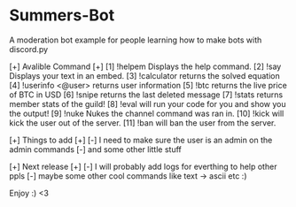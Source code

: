 # Summers-Bot
A moderation bot example for people learning how to make bots with discord.py

[+] Avalible Command [+]
[1] !helpem Displays the help command.
[2] !say Displays your text in an embed.
[3] !calculator <operation> <equation> returns the solved equation
[4] !userinfo <@user> returns user information
[5] !btc returns the live price of BTC in USD
[6] !snipe returns the last deleted message
[7] !stats returns member stats of the guild!
[8] !eval <python code> will run your code for you and show you the output!
[9] !nuke Nukes the channel command was ran in.
[10] !kick <user> <reason> will kick the user out of the server.
[11] !ban <user> <reason> will ban the user from the server.

[+] Things to add [+]
[-] I need to make sure the user is an admin on the admin commands 
[-] and some other little stuff

[+] Next release [+]
[-] I will probably add logs for everthing to help other ppls 
[-] maybe some other cool commands like text -> ascii etc :)

Enjoy :) <3
